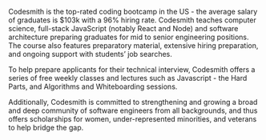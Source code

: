 Codesmith is the top-rated coding bootcamp in the US - the average salary 
of graduates is $103k with a 96% hiring rate. Codesmith teaches computer 
science, full-stack JavaScript (notably React and Node) and software 
architecture preparing graduates for mid to senior engineering positions. 
The course also features preparatory material, extensive hiring preparation, 
and ongoing support with students’ job searches.

To help prepare applicants for their technical interview, Codesmith offers 
a series of free weekly classes and lectures such as Javascript - the Hard 
Parts, and Algorithms and Whiteboarding sessions.

Additionally, Codesmith is committed to strengthening and growing a broad 
and deep community of software engineers from all backgrounds, and thus 
offers scholarships for women, under-represented minorities, and veterans 
to help bridge the gap.